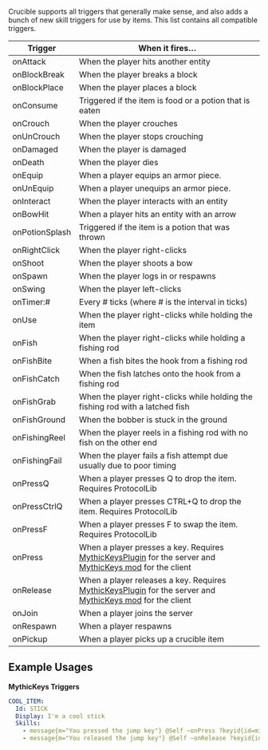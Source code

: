 Crucible supports all triggers that generally make sense, and also adds a bunch of new skill triggers for use by items. This list contains all compatible triggers.

| Trigger        | When it fires…                                                                                                                                                                                                                        |
|----------------|---------------------------------------------------------------------------------------------------------------------------------------------------------------------------------------------------------------------------------------|
| onAttack       | When the player hits another entity                                                                                                                                                                                                   |
| onBlockBreak   | When the player breaks a block                                                                                                                                                                                                        |
| onBlockPlace   | When the player places a block                                                                                                                                                                                                        |
| onConsume      | Triggered if the item is food or a potion that is eaten                                                                                                                                                                               |
| onCrouch       | When the player crouches                                                                                                                                                                                                              |
| onUnCrouch     | When the player stops crouching                                                                                                                                                                                                       |
| onDamaged      | When the player is damaged                                                                                                                                                                                                            |
| onDeath        | When the player dies                                                                                                                                                                                                                  |
| onEquip        | When a player equips an armor piece.                                                                                                                                                                                                  |
| onUnEquip      | When a player unequips an armor piece.                                                                                                                                                                                                |
| onInteract     | When the player interacts with an entity                                                                                                                                                                                              |
| onBowHit       | When a player hits an entity with an arrow                                                                                                                                                                                            |
| onPotionSplash | Triggered if the item is a potion that was thrown                                                                                                                                                                                     |
| onRightClick   | When the player right-clicks                                                                                                                                                                                                          |
| onShoot        | When the player shoots a bow                                                                                                                                                                                                          |
| onSpawn        | When the player logs in or respawns                                                                                                                                                                                                   |
| onSwing        | When the player left-clicks                                                                                                                                                                                                           |
| onTimer:#      | Every # ticks (where # is the interval in ticks)                                                                                                                                                                                      |
| onUse          | When the player right-clicks while holding the item                                                                                                                                                                                   |
| onFish         | When the player right-clicks while holding a fishing rod                                                                                                                                                                              |
| onFishBite     | When a fish bites the hook from a fishing rod                                                                                                                                                                                         |
| onFishCatch    | When the fish latches onto the hook from a fishing rod                                                                                                                                                                                |
| onFishGrab     | When the player right-clicks while holding the fishing rod with a latched fish                                                                                                                                                        |
| onFishGround   | When the bobber is stuck in the ground                                                                                                                                                                                                |
| onFishingReel  | When the player reels in a fishing rod with no fish on the other end                                                                                                                                                                  |
| onFishingFail  | When the player fails a fish attempt due usually due to poor timing                                                                                                                                                                   |
| onPressQ       | When a player presses Q to drop the item. Requires ProtocolLib                                                                                                                                                                        |
| onPressCtrlQ   | When a player presses CTRL+Q to drop the item. Requires ProtocolLib                                                                                                                                                                   |
| onPressF       | When a player presses F to swap the item. Requires ProtocolLib                                                                                                                                                                        |
| onPress        | When a player presses a key. Requires [MythicKeysPlugin](https://www.spigotmc.org/resources/mythickeysplugin-custom-keybinds-api.98893/) for the server and [MythicKeys mod](https://github.com/ASangarin/MythicKeys) for the client  |
| onRelease      | When a player releases a key. Requires [MythicKeysPlugin](https://www.spigotmc.org/resources/mythickeysplugin-custom-keybinds-api.98893/) for the server and [MythicKeys mod](https://github.com/ASangarin/MythicKeys) for the client |
| onJoin         | When a player joins the server                                                                                                                                                                                                        |
| onRespawn      | When a player respawns                                                                                                                                                                                                                |
| onPickup       | When a player picks up a crucible item                                                                                                                                                                                                |

Example Usages
--------

**MythicKeys Triggers**
```yml
COOL_ITEM:
  Id: STICK
  Display: I'm a cool stick
  Skills:
    - message{m="You pressed the jump key"} @Self ~onPress ?keyid{id=minecraft:jump}
    - message{m="You released the jump key"} @Self ~onRelease ?keyid{id=minecraft:jump}
```
